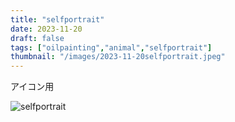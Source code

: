 ```yaml
---
title: "selfportrait"
date: 2023-11-20
draft: false
tags: ["oilpainting","animal","selfportrait"]
thumbnail: "/images/2023-11-20selfportrait.jpeg"
---
```


アイコン用

![selfportrait](/images/2023-11-20selfportrait.jpeg)
